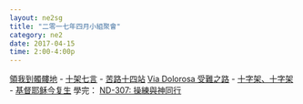```yaml
---
layout: ne2sg
title: "二零一七年四月小組聚會"
category: ne2
date: 2017-04-15
time: 2:00-4:00p
---
```

<span>[領我到髑髏地](http://www.youtube.com/watch?v=sOpn_P42WSM) - [十架七言](http://www.youtube.com/watch?v=b__FvDxaPWI) - 
[苦路十四站](http://www.youtube.com/watch?v=F9-pjsNRM5w)</span>
<span>[Via Dolorosa 受難之路](http://www.youtube.com/watch?v=Bgi0hVLmN04) -  [十字架、十字架](http://www.youtube.com/watch?v=HQncR2It1Cw) - [基督耶稣今复生](http://www.youtube.com/watch?v=4bATEhdd5-A)</span>
<span>學完： [ND-307: 操練與神同行](/ne2/newman.html)</span>
